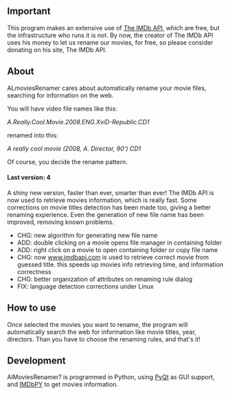 ## Important
This program makes an extensive use of [The IMDb API](http://www.imdbapi.com/), which are free, 
but the infrastructure who runs it is not. 
By now, the creator of The IMDb API uses his money to let us rename our movies, 
for free, so please consider donating on his site, The IMDb API.

## About
ALmoviesRenamer cares about automatically rename your movie files, searching for information on the web.

You will have video file names like this:

_A.Really.Cool.Movie.2008.ENG.XviD-Republic.CD1_

renamed into this:

_A really cool movie (2008, A. Director, 90') CD1_

Of course, you decide the rename pattern.

#### Last version: 4

A shiny new version, faster than ever, smarter than ever! 
The IMDb API is now used to retrieve movies information,
which is really fast. Some corrections on movie titles 
detection has been made too, giving a better renaming experience. 
Even the generation of new file name has been improved, 
removing known problems.

- CHG: new algorithm for generating new file name
- ADD: double clicking on a movie opens file manager in containing folder
- ADD: right click on a movie to open containing folder or copy file name
- CHG: now www.imdbapi.com is used to retrieve correct movie from guessed title. this speeds up movies info retrieving time, and information correctness
- CHG: better organization of attributes on renaming rule dialog
- FIX: language detection corrections under Linux


## How to use

Once selected the movies you want to rename, the program will automatically search the web for information like movie titles, year, directors. Than you have to choose the renaming rules, and that's it!

## Development

AlMoviesRenamer? is programmed in Python, using [PyQt](http://www.riverbankcomputing.co.uk/software/pyqt/intro) 
as GUI support, and [IMDbPY](http://imdbpy.sourceforge.net/) to get movies information.
